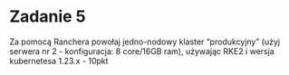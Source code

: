 # Zadanie 5
Za pomocą Ranchera powołaj jedno-nodowy klaster “produkcyjny” (użyj serwera nr 2 - konfiguracja: 8 core/16GB ram), używając RKE2 i wersja kubernetesa 1.23.x - 10pkt
